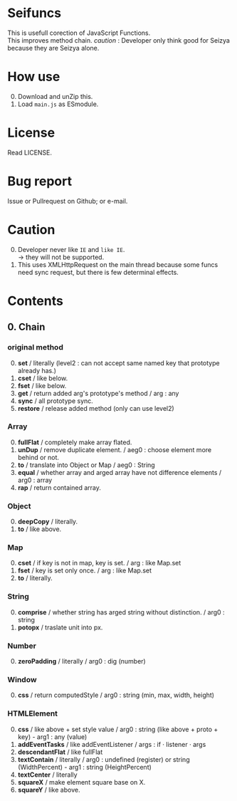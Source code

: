 # Seifuncs
This is usefull corection of JavaScript Functions.  
This improves method chain.
*caution* : Developer only think good for Seizya because they are Seizya alone.  

# How use
0. Download and unZip this.
1. Load `main.js` as ESmodule.
  
# License
Read LICENSE.

# Bug report
Issue or Pullrequest on Github;
or e-mail.

# Caution 
0. Developer never like `IE` and `like IE`.  
 -> they will not be supported.
1. This uses XMLHttpRequest on the main thread because some funcs need sync request, but there is few determinal effects.

# Contents
## 0. Chain
### original method
0. **set** / literally (level2 : can not accept same named key that prototype already has.)
1. **cset** / like below.
2. **fset** / like below.
3. **get** / return added arg's prototype's method  / arg : any
4. **sync** / all prototype sync.
5. **restore** / release added method (only can use level2)

### Array
0. **fullFlat** / completely make array flated.
1. **unDup** / remove duplicate element. / aeg0 : choose element more behind or not.
2. **to** / translate into Object or Map / aeg0 : String
3. **equal** / whether array and arged array have not difference elements / arg0 : array 
4. **rap** / return contained array.

### Object 
0. **deepCopy** / literally.
1. **to** / like above.

### Map
0. **cset** / if key is not in map, key is set. / arg : like Map.set
1. **fset** / key is set only once. / arg : like Map.set
2. **to** / literally.

### String
 0. **comprise** / whether string has arged string without distinction.   / arg0 : string
 1. **potopx** / traslate unit into px.
 
### Number
0. **zeroPadding** / literally / arg0 : dig (number)

### Window
0. **css** / return computedStyle / arg0 : string (min, max, width, height)

### HTMLElement
0. **css** / like above + set style value / arg0 : string (like above + proto + key) - arg1 : any (value)
1. **addEventTasks** / like addEventListener / args : if · listener · args
2. **descendantFlat** / like fullFlat
3. **textContain** / literally / arg0 : undefined (register) or string (WidthPercent) - arg1 : string (HeightPercent)
4. **textCenter** / literally 
5. **squareX** / make element square base on X.
6. **squareY** / like above.

